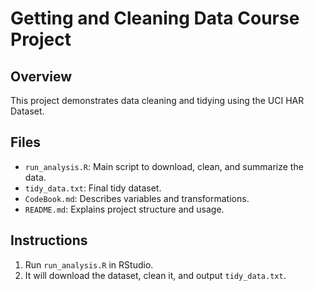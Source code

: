 # Getting and Cleaning Data Course Project

## Overview
This project demonstrates data cleaning and tidying using the UCI HAR Dataset.

## Files
- `run_analysis.R`: Main script to download, clean, and summarize the data.
- `tidy_data.txt`: Final tidy dataset.
- `CodeBook.md`: Describes variables and transformations.
- `README.md`: Explains project structure and usage.

## Instructions
1. Run `run_analysis.R` in RStudio.
2. It will download the dataset, clean it, and output `tidy_data.txt`.
